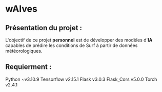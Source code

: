 # wAIves

## Présentation du projet :
L'objectif de ce projet **personnel** est de développer des modèles d'**IA** capables de prédire les conditions de Surf à partir de données météorologiques.

## Requierment :
Python ~v3.10.9
Tensorflow v2.15.1
Flask v3.0.3
Flask_Cors v5.0.0
Torch v2.4.1
